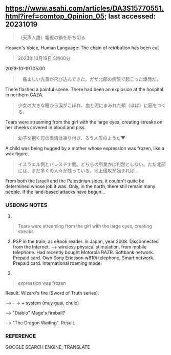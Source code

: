 ## https://www.asahi.com/articles/DA3S15770551.html?iref=comtop_Opinion_05; last accessed: 20231019

> （天声人語）報復の鎖を断ち切る

Heaven's Voice, Human Language: The chain of retribution has been cut

> 2023年10月19日 5時00分

2023-10-19T05:00

>　痛ましい光景が飛び込んできた。ガザ北部の病院で起こった爆発だ。

There flashed a painful scene. There had been an explosion at the hospital in northern GAZA.

> 少女の大きな瞳から涙がこぼれ、血と泥にまみれた頬（ほほ）に筋をつくる。

Tears were streaming from the girl with the large eyes, creating streaks on her cheeks covered in blood and piss. 

> 幼子を抱く母の表情は凍り付き、ろう人形のようだ▼

A child was being hugged by a mother whose expression was frozen, like a wax figure.

> イスラエル側とパレスチナ側。どちらの所業かは判然としない。ただ北部には、まだ多くの人々が残っている。地上侵攻が始まれば…

From both the Israeli and the Palestinian sides, it couldn't quite be determined whose job it was. Only, in the north, there still remain many people. If the land-based attacks have begun...

### USBONG NOTES

1)

> Tears were streaming from the girl with the large eyes, creating streaks

2) PSP in the train; as eBook reader. in Japan, year 2008. Disconnected from the Internet. 
--> wireless physical stimulation, from mobile telephone. Had recently bought Motorola RAZR. Softbank network. Prepaid card. Own Sony Ericsson w810i telephone, Smart network. Prepaid card. International roaming mode.

2) 

> expression was frozen

Result. Wizard's fire (Sword of Truth series). 

--> - -> + system (muy guai, chulo)

--> "Diablo" Mage's fireball?

--> "The Dragon Waiting". Result.


### REFERENCE

GOOGLE SEARCH ENGINE; TRANSLATE
